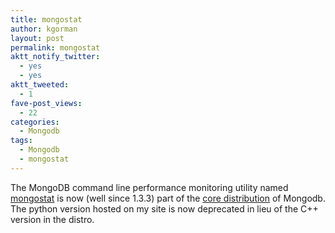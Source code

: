```yaml
---
title: mongostat
author: kgorman
layout: post
permalink: mongostat
aktt_notify_twitter:
  - yes
  - yes
aktt_tweeted:
  - 1
fave-post_views:
  - 22
categories:
  - Mongodb
tags:
  - Mongodb
  - mongostat
---
```

The MongoDB command line performance monitoring utility named [mongostat][1] is now (well since 1.3.3) part of the [core distribution][2] of Mongodb. The python version hosted on my site is now deprecated in lieu of the C++ version in the distro.

 [1]: http://www.mongodb.org/display/DOCS/mongostat
 [2]: http://github.com/kgorman/mongo/blob/master/tools/stat.cpp
